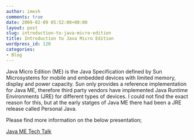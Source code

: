 ```yaml
---
author: imesh
comments: true
date: 2009-02-09 05:52:00+00:00
layout: post
slug: introduction-to-java-micro-edition
title: Introduction to Java Micro Edition
wordpress_id: 120
categories:
- Blog
---
```


Java Micro Edition (ME) is the Java Specification defined by Sun Microsystems for mobile and embedded devices with limited memory, display and power capacity. Sun only provides a reference implementation for Java ME, therefore third party vendors have implemented Java Runtime Environments (JRE) for different types of devices. I could not find the exact reason for this, but at the early statges of Java ME there had been a JRE release called Personal Java.

Please find more information on the below presentation;

[Java ME Tech Talk](http://imesh.io/docs/Java%20Me%20Tech%20Talk.pdf)



